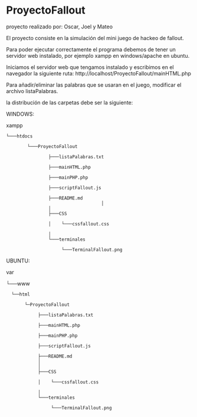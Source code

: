 # ProyectoFallout

proyecto realizado por: Oscar, Joel y Mateo

El proyecto consiste en la simulación del mini juego de hackeo de fallout.

Para poder ejecutar correctamente el programa debemos de tener un servidor web instalado, por ejemplo xampp en windows/apache en ubuntu.

Iniciamos el servidor web que tengamos instalado y escribimos en el navegador la siguiente ruta: http://localhost/ProyectoFallout/mainHTML.php

Para añadir/eliminar las palabras que se usaran en el juego, modificar el archivo listaPalabras.

la distribución de las carpetas debe ser la siguiente:

WINDOWS:

  xampp 

	└───htdocs

			└───ProyectoFallout

					├───listaPalabras.txt

					├───mainHTML.php

					├───mainPHP.php

					├───scriptFallout.js

					├───README.md
										│   
					│
					├───CSS

					│    └───cssfallout.css

					│
					└───terminales
					
					     └───TerminalFallout.png


UBUNTU:

var

 └──www

 	  └──html

 	   	   └─ProyectoFallout

				├───listaPalabras.txt

				├───mainHTML.php

				├───mainPHP.php

				├───scriptFallout.js

				├───README.md
				│   
				│
				├───CSS

				│    └───cssfallout.css

				│
				└───terminales

				     └───TerminalFallout.png


